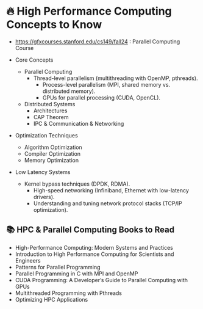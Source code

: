 # 🔥 High Performance Computing Concepts to Know

- https://gfxcourses.stanford.edu/cs149/fall24 : Parallel Computing Course

- Core Concepts
   - Parallel Computing
     - Thread-level parallelism (multithreading with OpenMP, pthreads).
	   - Process-level parallelism (MPI, shared memory vs. distributed memory).
	   - GPUs for parallel processing (CUDA, OpenCL).
   - Distributed Systems
     - Architectures
     - CAP Theorem
     - IPC & Communication & Networking
- Optimization Techniques
  - Algorithm Optimization
  - Compiler Optimization
  - Memory Optimization
- Low Latency Systems
  - Kernel bypass techniques (DPDK, RDMA).
	-	High-speed networking (Infiniband, Ethernet with low-latency drivers).
	-	Understanding and tuning network protocol stacks (TCP/IP optimization).


## 📚 HPC & Parallel Computing Books to Read

- High-Performance Computing: Modern Systems and Practices
- Introduction to High Performance Computing for Scientists and Engineers
- Patterns for Parallel Programming
- Parallel Programming in C with MPI and OpenMP
- CUDA Programming: A Developer’s Guide to Parallel Computing with GPUs
- Multithreaded Programming with Pthreads
- Optimizing HPC Applications
